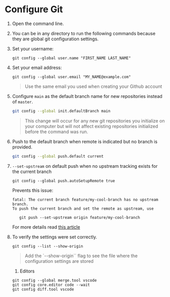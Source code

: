 # Configure Git

1. Open the command line.
1. You can be in any directory to run the following commands because they are global git configuration settings.
1. Set your username:

   ```
   git config --global user.name "FIRST_NAME LAST_NAME"
   ```

1. Set your email address:

   ```
   git config --global user.email "MY_NAME@example.com"
   ```

   > Use the same email you used when creating your Github account

1. Configure `main` as the default branch name for new repositories instead of `master`.

   ```bash
   git config --global init.defaultBranch main
   ```

   > This change will occur for any new git repositories you initialize on your computer but will not affect existing repositories initialized before the command was run.

1. Push to the default branch when remote is indicated but no branch is provided.

   ```sh
   git config --global push.default current
   ```

1. `--set-upstream` on default push when no upstream tracking exists for the current branch

   ```
   git config --global push.autoSetupRemote true
   ```

   Prevents this issue:

   ```
   fatal: The current branch feature/my-cool-branch has no upstream branch.
   To push the current branch and set the remote as upstream, use

      git push --set-upstream origin feature/my-cool-branch
   ```

   For more details read [this article](https://dev.to/this-is-learning/this-new-git-push-config-will-save-you-lot-of-frustration-27a9#:~:text=It%20will%20set%20in%20your,automatically%20set%20the%20default%20upstream.)

1. To verify the settings were set correctly.

   ```
   git config --list --show-origin
   ```

   > Add the `--show-origin`` flag to see the file where the configuration settings are stored


   1. Editors
   ```
   git config --global merge.tool vscode
   git config core.editor code --wait
   git config diff.tool vscode
   ```
